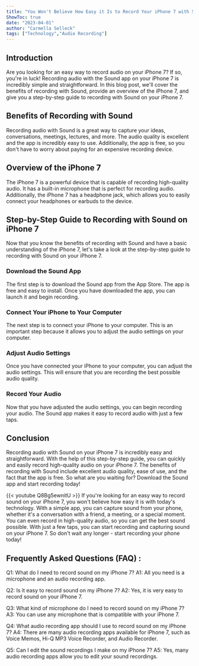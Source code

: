 ```yaml
---
title: "You Won't Believe How Easy it Is to Record Your iPhone 7 with Sound!"
ShowToc: true 
date: "2023-04-01"
author: "Carmella Selleck" 
tags: ["Technology","Audio Recording"]
---
```

## Introduction 
Are you looking for an easy way to record audio on your iPhone 7? If so, you're in luck! Recording audio with the Sound app on your iPhone 7 is incredibly simple and straightforward. In this blog post, we'll cover the benefits of recording with Sound, provide an overview of the iPhone 7, and give you a step-by-step guide to recording with Sound on your iPhone 7. 

## Benefits of Recording with Sound 
Recording audio with Sound is a great way to capture your ideas, conversations, meetings, lectures, and more. The audio quality is excellent and the app is incredibly easy to use. Additionally, the app is free, so you don't have to worry about paying for an expensive recording device. 

## Overview of the iPhone 7 
The iPhone 7 is a powerful device that is capable of recording high-quality audio. It has a built-in microphone that is perfect for recording audio. Additionally, the iPhone 7 has a headphone jack, which allows you to easily connect your headphones or earbuds to the device. 

## Step-by-Step Guide to Recording with Sound on iPhone 7 
Now that you know the benefits of recording with Sound and have a basic understanding of the iPhone 7, let's take a look at the step-by-step guide to recording with Sound on your iPhone 7. 

### Download the Sound App 
The first step is to download the Sound app from the App Store. The app is free and easy to install. Once you have downloaded the app, you can launch it and begin recording. 

### Connect Your iPhone to Your Computer 
The next step is to connect your iPhone to your computer. This is an important step because it allows you to adjust the audio settings on your computer. 

### Adjust Audio Settings 
Once you have connected your iPhone to your computer, you can adjust the audio settings. This will ensure that you are recording the best possible audio quality. 

### Record Your Audio 
Now that you have adjusted the audio settings, you can begin recording your audio. The Sound app makes it easy to record audio with just a few taps. 

## Conclusion 
Recording audio with Sound on your iPhone 7 is incredibly easy and straightforward. With the help of this step-by-step guide, you can quickly and easily record high-quality audio on your iPhone 7. The benefits of recording with Sound include excellent audio quality, ease of use, and the fact that the app is free. So what are you waiting for? Download the Sound app and start recording today!

{{< youtube Q8Bg5ewnitU >}} 
If you're looking for an easy way to record sound on your iPhone 7, you won't believe how easy it is with today's technology. With a simple app, you can capture sound from your phone, whether it's a conversation with a friend, a meeting, or a special moment. You can even record in high-quality audio, so you can get the best sound possible. With just a few taps, you can start recording and capturing sound on your iPhone 7. So don't wait any longer - start recording your phone today!

## Frequently Asked Questions (FAQ) :
Q1: What do I need to record sound on my iPhone 7?
A1: All you need is a microphone and an audio recording app.

Q2: Is it easy to record sound on my iPhone 7?
A2: Yes, it is very easy to record sound on your iPhone 7.

Q3: What kind of microphone do I need to record sound on my iPhone 7?
A3: You can use any microphone that is compatible with your iPhone 7.

Q4: What audio recording app should I use to record sound on my iPhone 7?
A4: There are many audio recording apps available for iPhone 7, such as Voice Memos, Hi-Q MP3 Voice Recorder, and Audio Recorder.

Q5: Can I edit the sound recordings I make on my iPhone 7?
A5: Yes, many audio recording apps allow you to edit your sound recordings.


